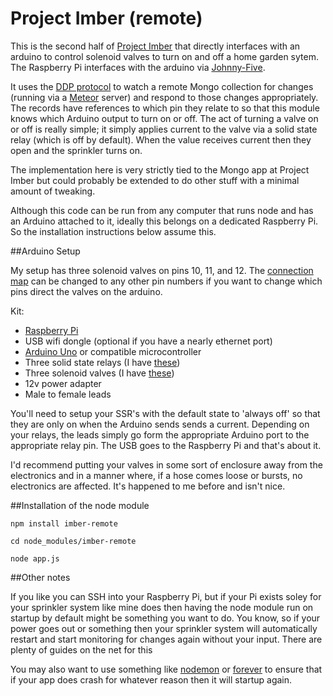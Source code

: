 Project Imber (remote)
======================

This is the second half of [Project Imber](https://github.com/jamesmacfie/imber) that directly interfaces with an arduino to control
solenoid valves to turn on and off a home garden sytem. The Raspberry Pi interfaces with the arduino
via [Johnny-Five](https://github.com/rwaldron/johnny-five).

It uses the [DDP protocol](https://www.meteor.com/blog/2012/03/21/introducing-ddp) to watch a remote Mongo collection for changes (running via a [Meteor](http://www.meteor.com)
server) and respond to those changes appropriately. The records have references to which pin they
relate to so that this module knows which Arduino output to turn on or off. The act of turning a valve on or off is
really simple; it simply applies current to the valve via a solid state relay (which is off by default). When
the value receives current then they open and the sprinkler turns on.

The implementation here is very strictly tied to the Mongo app at Project Imber but could probably
be extended to do other stuff with a minimal amount of tweaking.

Although this code can be run from any computer that runs node and has an Arduino attached to it,
ideally this belongs on a dedicated Raspberry Pi. So the installation instructions below assume this.

##Arduino Setup

My setup has three solenoid valves on pins 10, 11, and 12. The [connection map](https://github.com/jamesmacfie/imber-remote/blob/master/connectionMaps.js) can be changed to any
other pin numbers if you want to change which pins direct the valves on the arduino.

Kit:
 * [Raspberry Pi](http://www.raspberrypi.org/)
 * USB wifi dongle (optional if you have a nearly ethernet port)
 * [Arduino Uno](http://arduino.cc/en/Main/arduinoBoardUno) or compatible microcontroller
 * Three solid state relays (I have [these](http://www.dx.com/p/arduino-2-channel-5v-relay-module-expansion-board-137160#.VIf7NtY6GKw))
 * Three solenoid valves (I have [these](http://www.dx.com/p/electric-solenoid-valve-for-water-air-n-c-12v-dc-1-2-normally-closed-golden-white-246864#.VIf67tY6GKw))
 * 12v power adapter
 * Male to female leads

You'll need to setup your SSR's with the default state to 'always off' so that they are only on when the Arduino sends
sends a current. Depending on your relays, the leads simply go form the appropriate Arduino port to the appropriate
relay pin. The USB goes to the Raspberry Pi and that's about it.

I'd recommend putting your valves in some sort of enclosure away from the electronics and in a manner where,
if a hose comes loose or bursts, no electronics are affected. It's happened to me before and isn't nice.

##Installation of the node module

```
npm install imber-remote

cd node_modules/imber-remote

node app.js

```

##Other notes

If you like you can SSH into your Raspberry Pi, but if your Pi exists soley for your sprinkler system like
mine does then having the node module run on startup by default might be something you want to do. You know,
so if your power goes out or something then your sprinkler system will automatically restart and start monitoring
for changes again without your input. There are plenty of guides on the net for this

You may also want to use something like [nodemon](https://github.com/remy/nodemon) or [forever](https://github.com/nodejitsu/forever) to ensure that if your app does crash for whatever reason then it
will startup again.
